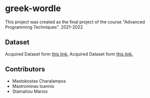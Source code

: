 # greek-wordle
This project was created as the final project of  the course "Advanced Programming Techniques". 2021-2022  

## Dataset
Acquired Dataset form [this link.](https://github.com/cmastrokostas/Word-Length-CSV-Filter)
Acquired Dataset form [this link.](https://github.com/cmastrokostas/Wordle-Data-Preparation)

## Contributors 
* Mastokostas Charalampos
* Mastrominas Ioannis
* Stamatiou Marios
